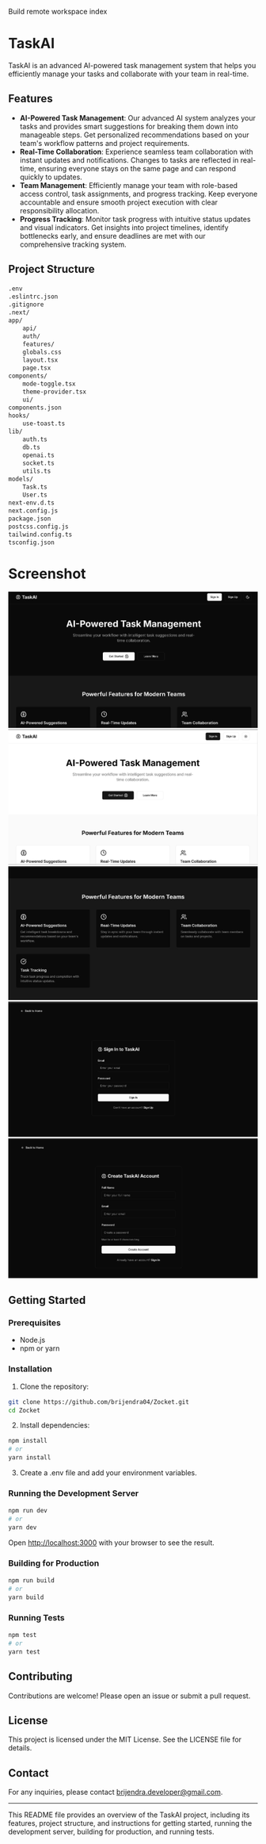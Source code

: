Build remote workspace index

# TaskAI

TaskAI is an advanced AI-powered task management system that helps you efficiently manage your tasks and collaborate with your team in real-time.

## Features

- **AI-Powered Task Management**: Our advanced AI system analyzes your tasks and provides smart suggestions for breaking them down into manageable steps. Get personalized recommendations based on your team's workflow patterns and project requirements.
- **Real-Time Collaboration**: Experience seamless team collaboration with instant updates and notifications. Changes to tasks are reflected in real-time, ensuring everyone stays on the same page and can respond quickly to updates.
- **Team Management**: Efficiently manage your team with role-based access control, task assignments, and progress tracking. Keep everyone accountable and ensure smooth project execution with clear responsibility allocation.
- **Progress Tracking**: Monitor task progress with intuitive status updates and visual indicators. Get insights into project timelines, identify bottlenecks early, and ensure deadlines are met with our comprehensive tracking system.

## Project Structure

```
.env
.eslintrc.json
.gitignore
.next/
app/
	api/
	auth/
	features/
	globals.css
	layout.tsx
	page.tsx
components/
	mode-toggle.tsx
	theme-provider.tsx
	ui/
components.json
hooks/
	use-toast.ts
lib/
	auth.ts
	db.ts
	openai.ts
	socket.ts
	utils.ts
models/
	Task.ts
	User.ts
next-env.d.ts
next.config.js
package.json
postcss.config.js
tailwind.config.ts
tsconfig.json
```
# Screenshot

![alt text](image.png)
![alt text](image-4.png)
![alt text](image-1.png)
![alt text](image-2.png)
![alt text](image-3.png)
## Getting Started

### Prerequisites

- Node.js
- npm or yarn

### Installation

1. Clone the repository:

```sh
git clone https://github.com/brijendra04/Zocket.git
cd Zocket
```

2. Install dependencies:

```sh
npm install
# or
yarn install
```

3. Create a .env file and add your environment variables.

### Running the Development Server

```sh
npm run dev
# or
yarn dev
```

Open [http://localhost:3000](http://localhost:3000) with your browser to see the result.

### Building for Production

```sh
npm run build
# or
yarn build
```

### Running Tests

```sh
npm test
# or
yarn test
```

## Contributing

Contributions are welcome! Please open an issue or submit a pull request.

## License

This project is licensed under the MIT License. See the LICENSE file for details.

## Contact

For any inquiries, please contact [brijendra.developer@gmail.com](mailto:brijendra.developer@gmail.com).

---

This README file provides an overview of the TaskAI project, including its features, project structure, and instructions for getting started, running the development server, building for production, and running tests.

